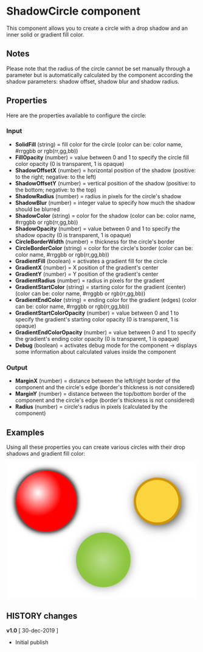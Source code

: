 # ShadowCircle component
This component allows you to create a circle with a drop shadow and an inner solid or gradient fill color.

## Notes
Please note that the radius of the circle cannot be set manually through a parameter but is automatically calculated by the component according the shadow parameters: shadow offset, shadow blur and shadow radius.

## Properties
Here are the properties available to configure the circle:
### Input
- **SolidFill** (string) = fill color for the circle (color can be: color name, #rrggbb or rgb(rr,gg,bb))
- **FillOpacity** (number) = value between 0 and 1 to specify the circle fill color opacity (0 is transparent, 1 is opaque)
- **ShadowOffsetX** (number) = horizontal position of the shadow (positive: to the right; negative: to the left)
- **ShadowOffsetY** (number) = vertical position of the shadow (positive: to the bottom; negative: to the top)
- **ShadowRadius** (number) = radius in pixels for the circle's shadow
- **ShadowBlur** (number) = integer value to specify how much the shadow should be blurred
- **ShadowColor** (string) = color for the shadow (color can be: color name, #rrggbb or rgb(rr,gg,bb))
- **ShadowOpacity** (number) = value between 0 and 1 to specify the shadow opacity (0 is transparent, 1 is opaque)
- **CircleBorderWidth** (number) = thickness for the circle's border
- **CircleBorderColor** (string) = color for the circle's border (color can be: color name, #rrggbb or rgb(rr,gg,bb))
- **GradientFill** (boolean) = activates a gradient fill for the circle
- **GradientX** (number) = X position of the gradient's center
- **GradientY** (number) = Y position of the gradient's center
- **GradientRadius** (number) = radius in pixels for the gradient
- **GradientStartColor** (string) = starting color for the gradient (center) (color can be: color name, #rrggbb or rgb(rr,gg,bb)) 
- **GradientEndColor** (string) = ending color for the gradient (edges) (color can be: color name, #rrggbb or rgb(rr,gg,bb))
- **GradientStartColorOpacity** (number) = value between 0 and 1 to specify the gradient's starting color opacity (0 is transparent, 1 is opaque)
- **GradientEndColorOpacity** (number) = value between 0 and 1 to specify the gradient's ending color opacity (0 is transparent, 1 is opaque)
- **Debug** (boolean) = activates debug mode for the component -> displays some information about calculated values inside the component
### Output
- **MarginX** (number) = distance between the left/right border of the component and the circle's edge (border's thickness is not considered)
- **MarginY** (number) = distance between the top/bottom border of the component and the circle's edge (border's thickness is not considered)
- **Radius** (number) = circle's radius in pixels (calculated by the component)

## Examples
Using all these properties you can create various circles with their drop shadows and gradient fill color:

![ShadowCircle samples](images/ShadowCircle.png)

## HISTORY changes
**v1.0** [ 30-dec-2019 ]
- Initial publish

